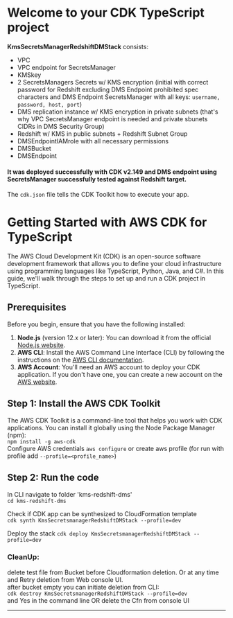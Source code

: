 # Welcome to your CDK TypeScript project

**KmsSecretsManagerRedshiftDMStack** consists:
- VPC
- VPC endpoint for SecretsManager
- KMSkey 
- 2 SecretsManagers Secrets w/ KMS encryption (initial with correct password for Redshift excluding DMS Endpoint prohibited spec characters and DMS Endpoint SecretsManager with all keys: `username, password, host, port`)
- DMS replication instance w/ KMS encryption in private subnets (that's why VPC SecretsManager endpoint is needed and private sbunets CIDRs in DMS Security Group)
- Redshift w/ KMS in public subnets + Redshift Subnet Group
- DMSEndpointIAMrole with all necessary permissions
- DMSBucket
- DMSEndpoint

#### It was deployed successfully with CDK v2.149 and DMS endpoint using SecretsManager successfully tested against Redshift target.

The `cdk.json` file tells the CDK Toolkit how to execute your app.

# Getting Started with AWS CDK for TypeScript

The AWS Cloud Development Kit (CDK) is an open-source software development framework that allows you to define your cloud infrastructure using programming languages like TypeScript, Python, Java, and C#. In this guide, we'll walk through the steps to set up and run a CDK project in TypeScript.

## Prerequisites

Before you begin, ensure that you have the following installed:

1. **Node.js** (version 12.x or later): You can download it from the official [Node.js website](https://nodejs.org).
2. **AWS CLI**: Install the AWS Command Line Interface (CLI) by following the instructions on the [AWS CLI documentation](https://aws.amazon.com/cli/).
3. **AWS Account**: You'll need an AWS account to deploy your CDK application. If you don't have one, you can create a new account on the [AWS website](https://aws.amazon.com).

## Step 1: Install the AWS CDK Toolkit

The AWS CDK Toolkit is a command-line tool that helps you work with CDK applications. You can install it globally using the Node Package Manager (npm):  
`npm install -g aws-cdk`  
Configure AWS credentials `aws configure` or create aws profile (for run with profile add `--profile=<profile_name>`) 

## Step 2: Run the code

In CLI navigate to folder 'kms-redshift-dms'  
`cd kms-redshift-dms`

Check if CDK app can be synthesized to CloudFormation template  
`cdk synth KmsSecretsmanagerRedshiftDMStack --profile=dev`  

Deploy the stack
`cdk deploy KmsSecretsmanagerRedshiftDMStack --profile=dev`

### CleanUp:  
delete test file from Bucket before Cloudformation deletion. Or at any time and Retry deletion from Web console UI.  
after bucket empty you can initiate deletion from CLI:  
`cdk destroy KmsSecretsmanagerRedshiftDMStack --profile=dev`   
and Yes in the command line OR delete the Cfn from console UI

---


